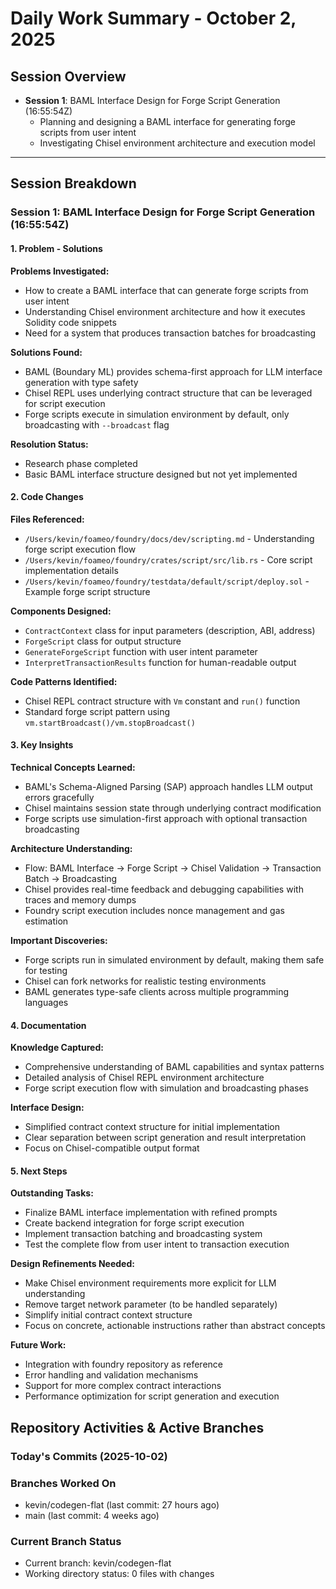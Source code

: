 # Daily Work Summary - October 2, 2025

## Session Overview
- **Session 1**: BAML Interface Design for Forge Script Generation (16:55:54Z)
  - Planning and designing a BAML interface for generating forge scripts from user intent
  - Investigating Chisel environment architecture and execution model

---

## Session Breakdown

### Session 1: BAML Interface Design for Forge Script Generation (16:55:54Z)

#### 1. Problem - Solutions

**Problems Investigated:**
- How to create a BAML interface that can generate forge scripts from user intent
- Understanding Chisel environment architecture and how it executes Solidity code snippets
- Need for a system that produces transaction batches for broadcasting

**Solutions Found:**
- BAML (Boundary ML) provides schema-first approach for LLM interface generation with type safety
- Chisel REPL uses underlying contract structure that can be leveraged for script execution
- Forge scripts execute in simulation environment by default, only broadcasting with `--broadcast` flag

**Resolution Status:**
- Research phase completed
- Basic BAML interface structure designed but not yet implemented

#### 2. Code Changes

**Files Referenced:**
- `/Users/kevin/foameo/foundry/docs/dev/scripting.md` - Understanding forge script execution flow
- `/Users/kevin/foameo/foundry/crates/script/src/lib.rs` - Core script implementation details
- `/Users/kevin/foameo/foundry/testdata/default/script/deploy.sol` - Example forge script structure

**Components Designed:**
- `ContractContext` class for input parameters (description, ABI, address)
- `ForgeScript` class for output structure
- `GenerateForgeScript` function with user intent parameter
- `InterpretTransactionResults` function for human-readable output

**Code Patterns Identified:**
- Chisel REPL contract structure with `Vm` constant and `run()` function
- Standard forge script pattern using `vm.startBroadcast()/vm.stopBroadcast()`

#### 3. Key Insights

**Technical Concepts Learned:**
- BAML's Schema-Aligned Parsing (SAP) approach handles LLM output errors gracefully
- Chisel maintains session state through underlying contract modification
- Forge scripts use simulation-first approach with optional transaction broadcasting

**Architecture Understanding:**
- Flow: BAML Interface → Forge Script → Chisel Validation → Transaction Batch → Broadcasting
- Chisel provides real-time feedback and debugging capabilities with traces and memory dumps
- Foundry script execution includes nonce management and gas estimation

**Important Discoveries:**
- Forge scripts run in simulated environment by default, making them safe for testing
- Chisel can fork networks for realistic testing environments
- BAML generates type-safe clients across multiple programming languages

#### 4. Documentation

**Knowledge Captured:**
- Comprehensive understanding of BAML capabilities and syntax patterns
- Detailed analysis of Chisel REPL environment architecture
- Forge script execution flow with simulation and broadcasting phases

**Interface Design:**
- Simplified contract context structure for initial implementation
- Clear separation between script generation and result interpretation
- Focus on Chisel-compatible output format

#### 5. Next Steps

**Outstanding Tasks:**
- Finalize BAML interface implementation with refined prompts
- Create backend integration for forge script execution
- Implement transaction batching and broadcasting system
- Test the complete flow from user intent to transaction execution

**Design Refinements Needed:**
- Make Chisel environment requirements more explicit for LLM understanding
- Remove target network parameter (to be handled separately)
- Simplify initial contract context structure
- Focus on concrete, actionable instructions rather than abstract concepts

**Future Work:**
- Integration with foundry repository as reference
- Error handling and validation mechanisms
- Support for more complex contract interactions
- Performance optimization for script generation and execution
## Repository Activities & Active Branches

### Today's Commits (2025-10-02)


### Branches Worked On
- kevin/codegen-flat (last commit: 27 hours ago)
- main (last commit: 4 weeks ago)

### Current Branch Status
- Current branch: kevin/codegen-flat
- Working directory status: 0 files with changes
